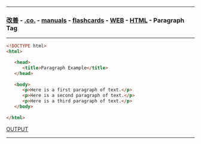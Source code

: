 
---

### [改善](https://github.com/ttltrk/0C/blob/master/README.MD) - [.co.](https://github.com/ttltrk/PRG/blob/master/CODING.MD) - [manuals](https://github.com/ttltrk/PRG/blob/master/MAN.MD) - [flashcards](https://github.com/ttltrk/ELSE/blob/master/FLCA/FLCA.MD) - [WEB](https://github.com/ttltrk/WEB/blob/master/FLW/FLW.MD) - [HTML](https://github.com/ttltrk/WEB/blob/master/FLW/FLWH/FLWH.MD) - Paragraph Tag

---

```html
<!DOCTYPE html>
<html>

   <head>
      <title>Paragraph Example</title>
   </head>
	
   <body>
      <p>Here is a first paragraph of text.</p>
      <p>Here is a second paragraph of text.</p>
      <p>Here is a third paragraph of text.</p>
   </body>
	
</html>
```

[OUTPUT](http://htmlpreview.github.io/?https://github.com/ttltrk/WEB/blob/master/BHM/03/03_02.HTML)

---
